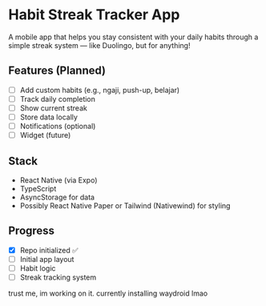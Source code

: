 # Habit Streak Tracker App

A mobile app that helps you stay consistent with your daily habits through a simple streak system — like Duolingo, but for anything!

## Features (Planned)
- [ ] Add custom habits (e.g., ngaji, push-up, belajar)
- [ ] Track daily completion
- [ ] Show current streak
- [ ] Store data locally
- [ ] Notifications (optional)
- [ ] Widget (future)

## Stack
- React Native (via Expo)
- TypeScript
- AsyncStorage for data
- Possibly React Native Paper or Tailwind (Nativewind) for styling

## Progress
- [x] Repo initialized ✅
- [ ] Initial app layout
- [ ] Habit logic
- [ ] Streak tracking system

trust me, im working on it. currently installing waydroid lmao
